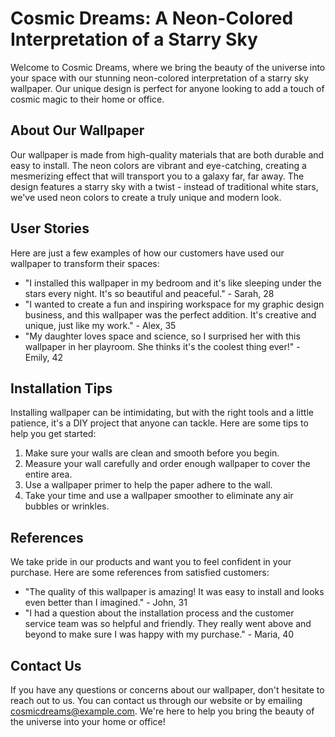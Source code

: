 <!--
Write me content for website with wallpaper which alt text is:

"A neon-colored interpretation of a starry sky"

The name/title of the page should not be 1:1 copy of the alt text but rather a real content of the website which is using this wallpaper.

- Use markdown format 
- Start with the heading
- The content should look like a real website 
- Include real sections like references, contact, user stories, etc. use things relevant to the page purpose.
- Feel free to use structure like headings, bullets, numbering, blockquotes, paragraphs, horizontal lines, etc.
- You can use formatting like bold or _italic_
- You can include UTF-8 emojis
- Links should be only #hash anchors (and you can refer to the document itself)
- Do not include images
-->

<!--font:"Montserrat"-->

# Cosmic Dreams: A Neon-Colored Interpretation of a Starry Sky

Welcome to Cosmic Dreams, where we bring the beauty of the universe into your space with our stunning neon-colored interpretation of a starry sky wallpaper. Our unique design is perfect for anyone looking to add a touch of cosmic magic to their home or office.

## About Our Wallpaper

Our wallpaper is made from high-quality materials that are both durable and easy to install. The neon colors are vibrant and eye-catching, creating a mesmerizing effect that will transport you to a galaxy far, far away. The design features a starry sky with a twist - instead of traditional white stars, we've used neon colors to create a truly unique and modern look.

## User Stories

Here are just a few examples of how our customers have used our wallpaper to transform their spaces:

- "I installed this wallpaper in my bedroom and it's like sleeping under the stars every night. It's so beautiful and peaceful." - Sarah, 28
- "I wanted to create a fun and inspiring workspace for my graphic design business, and this wallpaper was the perfect addition. It's creative and unique, just like my work." - Alex, 35
- "My daughter loves space and science, so I surprised her with this wallpaper in her playroom. She thinks it's the coolest thing ever!" - Emily, 42

## Installation Tips

Installing wallpaper can be intimidating, but with the right tools and a little patience, it's a DIY project that anyone can tackle. Here are some tips to help you get started:

1. Make sure your walls are clean and smooth before you begin.
2. Measure your wall carefully and order enough wallpaper to cover the entire area.
3. Use a wallpaper primer to help the paper adhere to the wall.
4. Take your time and use a wallpaper smoother to eliminate any air bubbles or wrinkles.

## References

We take pride in our products and want you to feel confident in your purchase. Here are some references from satisfied customers:

- "The quality of this wallpaper is amazing! It was easy to install and looks even better than I imagined." - John, 31
- "I had a question about the installation process and the customer service team was so helpful and friendly. They really went above and beyond to make sure I was happy with my purchase." - Maria, 40

## Contact Us

If you have any questions or concerns about our wallpaper, don't hesitate to reach out to us. You can contact us through our website or by emailing [cosmicdreams@example.com](mailto:cosmicdreams@example.com). We're here to help you bring the beauty of the universe into your home or office!
